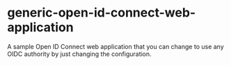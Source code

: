 # generic-open-id-connect-web-application
A sample Open ID Connect web application that you can change to use any OIDC authority by just changing the configuration.

